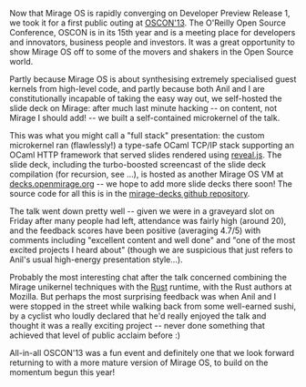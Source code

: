 Now that Mirage OS is rapidly converging on Developer Preview Release 1, we took it for a first public outing at [OSCON'13](http://www.oscon.com/oscon2013/). The O'Reilly Open Source Conference, OSCON is in its 15th year and is a meeting place for developers and innovators, business people and investors. It was a great opportunity to show Mirage OS off to some of the movers and shakers in the Open Source world.

Partly because Mirage OS is about synthesising extremely specialised guest kernels from high-level code, and partly because both Anil and I are constitutionally incapable of taking the easy way out, we self-hosted the slide deck on Mirage: after much last minute hacking -- on content, not Mirage I should add! -- we built a self-contained microkernel of the talk.

This was what you might call a "full stack" presentation: the custom
microkernel ran (flawlessly!) a type-safe OCaml TCP/IP stack supporting an
OCaml HTTP framework that served slides rendered using
[reveal.js](http://lab.hakim.se/reveal-js/). The slide deck, including the
turbo-boosted screencast of the slide deck compilation (for recursion, see ...), is hosted as another Mirage OS VM at [decks.openmirage.org](http://decks.openmirage.org/) -- we hope to add more slide decks there soon! The source code for all this is in the [mirage-decks github repository](http://github.com/mirage/mirage-decks).

The talk went down pretty well -- given we were in a graveyard slot on Friday after many people had left, attendance was fairly high (around 20), and the feedback scores have been positive (averaging 4.7/5) with comments including "excellent content and well done" and "one of the most excited projects I heard about" (though we are suspicious that just refers to Anil's usual high-energy presentation style...).
 
Probably the most interesting chat after the talk concerned combining the Mirage unikernel techniques with the [Rust]() runtime, with the Rust authors at Mozilla. But perhaps the most surprising feedback was when Anil and I were stopped in the street while walking back from some well-earned sushi, by a cyclist who loudly declared that he'd really enjoyed the talk and thought it was a really exciting project -- never done something that achieved that level of public acclaim before :)

All-in-all OSCON'13 was a fun event and definitely one that we look forward returning to with a more mature version of Mirage OS, to build on the momentum begun this year!
